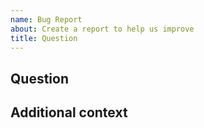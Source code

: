 ```yaml
---
name: Bug Report
about: Create a report to help us improve
title: Question
---
```


<!--- Provide a general summary of the issue in the Title above -->

## Question

<!--- Provide your detailed question here -->

## Additional context

<!--- Optional: supply any additional context on what you are trying to do -->
